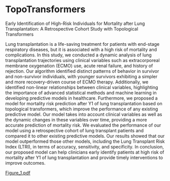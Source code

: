# TopoTransformers
Early Identification of High-Risk Individuals for Mortality after Lung Transplantation: A Retrospective Cohort Study with Topological Transformers

Lung transplantation is a life-saving treatment for patients with end-stage respiratory diseases, but it is associated with a high risk of mortality and complications. In this study, we conducted a dynamic analysis of lung transplantation trajectories using clinical variables such as extracorporeal membrane oxygenation (ECMO) use, acute renal failure, and history of rejection. Our algorithm identified distinct patterns of behavior in survivor and non-survivor individuals, with younger survivors exhibiting a simpler and more recovery-driven course of ECMO therapy. Additionally, we identified non-linear relationships between clinical variables, highlighting the importance of advanced statistical methods and machine learning in developing predictive models in healthcare.
Furthermore, we proposed a model for mortality risk prediction after Y1 of lung transplantation based on topological transformers, which improve the performance of any existing predictive model. Our model takes into account clinical variables as well as the dynamic changes in these variables over time, providing a more accurate prediction of mortality risk. We evaluated the performance of our model using a retrospective cohort of lung transplant patients and compared it to other existing predictive models. Our results showed that our model outperformed those other models, including the Lung Transplant Risk Index (LTRI), in terms of accuracy, sensitivity, and specificity.
In conclusion, our proposed model can help clinicians early identify patients at high risk of mortality after Y1 of lung transplantation and provide timely interventions to improve outcomes.

[Figure_1.pdf](https://github.com/MorillaLab/TopoTransformers/files/11545011/Figure_1.pdf)
